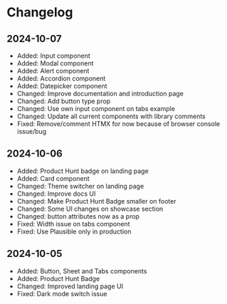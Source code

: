 # Changelog

## 2024-10-07

- Added: Input component
- Added: Modal component
- Added: Alert component
- Added: Accordion component
- Added: Datepicker component
- Changed: Improve documentation and introduction page
- Changed: Add button type prop
- Changed: Use own input component on tabs example
- Changed: Update all current components with library comments
- Fixed: Remove/comment HTMX for now because of browser console issue/bug

## 2024-10-06

- Added: Product Hunt badge on landing page
- Added: Card component
- Changed: Theme switcher on landing page
- Changed: Improve docs UI
- Changed: Make Product Hunt Badge smaller on footer
- Changed: Some UI changes on showcase section
- Changed: button attributes now as a prop
- Fixed: Width issue on tabs component
- Fixed: Use Plausible only in production

## 2024-10-05

- Added: Button, Sheet and Tabs components
- Added: Product Hunt Badge
- Changed: Improved landing page UI
- Fixed: Dark mode switch issue
